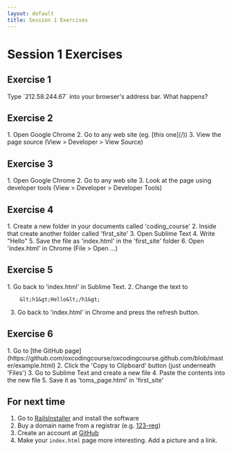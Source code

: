 ```yaml
---
layout: default
title: Session 1 Exercises
---
```



# Session 1 Exercises

## Exercise 1

<div class='exercise' markdown="1">
	Type `212.58.244.67` into your browser's address bar. What happens?
</div>

## Exercise 2

<div class='exercise' markdown="1">
1. Open Google Chrome
2. Go to any web site (eg. [this one](/))
3. View the page source (View > Developer > View Source)
</div>

## Exercise 3
<div class='exercise' markdown="1">
1. Open Google Chrome
2. Go to any web site
3. Look at the page using developer tools (View > Developer > Developer Tools)
</div>

## Exercise 4
<div class='exercise' markdown="1">
1. Create a new folder in your documents called 'coding_course'
2. Inside that create another folder called 'first_site'
3. Open Sublime Text
4. Write "Hello"
5. Save the file as 'index.html' in the 'first_site' folder
6. Open 'index.html' in Chrome (File > Open ...)
</div>

## Exercise 5
<div class='exercise' markdown="1">
1. Go back to 'index.html' in Sublime Text.
2. Change the text to

```
	&lt;h1&gt;Hello&lt;/h1&gt;
```

3. Go back to 'index.html' in Chrome and press the refresh button.

</div>

## Exercise 6
<div class='exercise' markdown="1">
1. Go to [the GitHub page](https://github.com/oxcodingcourse/oxcodingcourse.github.com/blob/master/example.html)
2. Click the 'Copy to Clipboard' button (just underneath 'Files')
3. Go to Sublime Text and create a new file
4. Paste the contents into the new file
5. Save it as 'toms_page.html' in 'first_site'
</div>


## For next time

1. Go to [RailsInstaller](railsinstaller.org) and install the software
2. Buy a domain name from a registrar (e.g. [123-reg](123-reg.co.uk))
3. Create an account at [GitHub](github.com)
4. Make your `index.html` page more interesting. Add a picture and a link.

